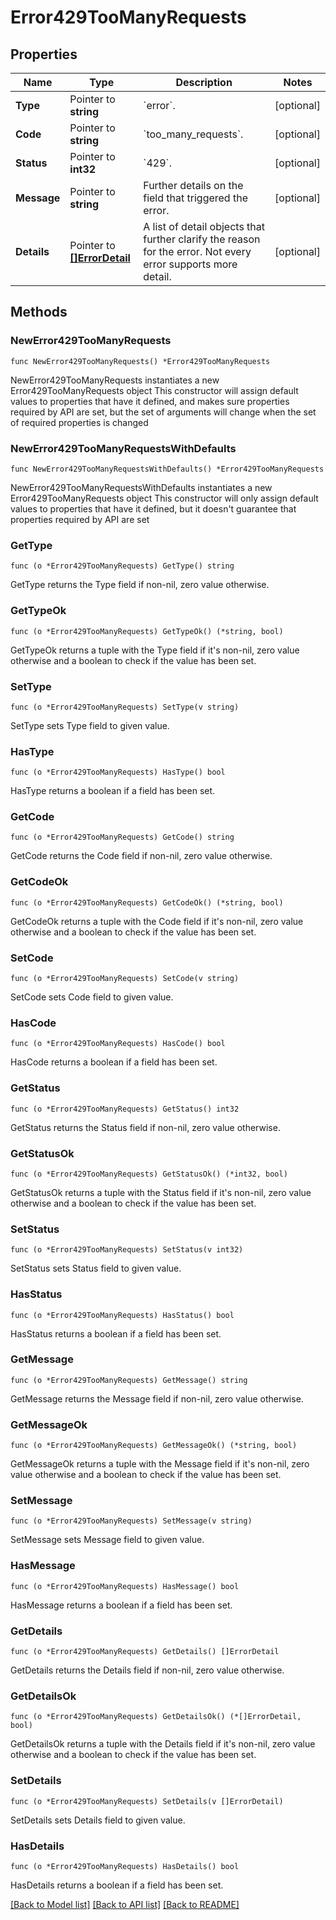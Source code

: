 # Error429TooManyRequests

## Properties

Name | Type | Description | Notes
------------ | ------------- | ------------- | -------------
**Type** | Pointer to **string** | &#x60;error&#x60;. | [optional] 
**Code** | Pointer to **string** | &#x60;too_many_requests&#x60;. | [optional] 
**Status** | Pointer to **int32** | &#x60;429&#x60;. | [optional] 
**Message** | Pointer to **string** | Further details on the field that triggered the error. | [optional] 
**Details** | Pointer to [**[]ErrorDetail**](ErrorDetail.md) | A list of detail objects that further clarify the reason for the error. Not every error supports more detail. | [optional] 

## Methods

### NewError429TooManyRequests

`func NewError429TooManyRequests() *Error429TooManyRequests`

NewError429TooManyRequests instantiates a new Error429TooManyRequests object
This constructor will assign default values to properties that have it defined,
and makes sure properties required by API are set, but the set of arguments
will change when the set of required properties is changed

### NewError429TooManyRequestsWithDefaults

`func NewError429TooManyRequestsWithDefaults() *Error429TooManyRequests`

NewError429TooManyRequestsWithDefaults instantiates a new Error429TooManyRequests object
This constructor will only assign default values to properties that have it defined,
but it doesn't guarantee that properties required by API are set

### GetType

`func (o *Error429TooManyRequests) GetType() string`

GetType returns the Type field if non-nil, zero value otherwise.

### GetTypeOk

`func (o *Error429TooManyRequests) GetTypeOk() (*string, bool)`

GetTypeOk returns a tuple with the Type field if it's non-nil, zero value otherwise
and a boolean to check if the value has been set.

### SetType

`func (o *Error429TooManyRequests) SetType(v string)`

SetType sets Type field to given value.

### HasType

`func (o *Error429TooManyRequests) HasType() bool`

HasType returns a boolean if a field has been set.

### GetCode

`func (o *Error429TooManyRequests) GetCode() string`

GetCode returns the Code field if non-nil, zero value otherwise.

### GetCodeOk

`func (o *Error429TooManyRequests) GetCodeOk() (*string, bool)`

GetCodeOk returns a tuple with the Code field if it's non-nil, zero value otherwise
and a boolean to check if the value has been set.

### SetCode

`func (o *Error429TooManyRequests) SetCode(v string)`

SetCode sets Code field to given value.

### HasCode

`func (o *Error429TooManyRequests) HasCode() bool`

HasCode returns a boolean if a field has been set.

### GetStatus

`func (o *Error429TooManyRequests) GetStatus() int32`

GetStatus returns the Status field if non-nil, zero value otherwise.

### GetStatusOk

`func (o *Error429TooManyRequests) GetStatusOk() (*int32, bool)`

GetStatusOk returns a tuple with the Status field if it's non-nil, zero value otherwise
and a boolean to check if the value has been set.

### SetStatus

`func (o *Error429TooManyRequests) SetStatus(v int32)`

SetStatus sets Status field to given value.

### HasStatus

`func (o *Error429TooManyRequests) HasStatus() bool`

HasStatus returns a boolean if a field has been set.

### GetMessage

`func (o *Error429TooManyRequests) GetMessage() string`

GetMessage returns the Message field if non-nil, zero value otherwise.

### GetMessageOk

`func (o *Error429TooManyRequests) GetMessageOk() (*string, bool)`

GetMessageOk returns a tuple with the Message field if it's non-nil, zero value otherwise
and a boolean to check if the value has been set.

### SetMessage

`func (o *Error429TooManyRequests) SetMessage(v string)`

SetMessage sets Message field to given value.

### HasMessage

`func (o *Error429TooManyRequests) HasMessage() bool`

HasMessage returns a boolean if a field has been set.

### GetDetails

`func (o *Error429TooManyRequests) GetDetails() []ErrorDetail`

GetDetails returns the Details field if non-nil, zero value otherwise.

### GetDetailsOk

`func (o *Error429TooManyRequests) GetDetailsOk() (*[]ErrorDetail, bool)`

GetDetailsOk returns a tuple with the Details field if it's non-nil, zero value otherwise
and a boolean to check if the value has been set.

### SetDetails

`func (o *Error429TooManyRequests) SetDetails(v []ErrorDetail)`

SetDetails sets Details field to given value.

### HasDetails

`func (o *Error429TooManyRequests) HasDetails() bool`

HasDetails returns a boolean if a field has been set.


[[Back to Model list]](../README.md#documentation-for-models) [[Back to API list]](../README.md#documentation-for-api-endpoints) [[Back to README]](../README.md)


